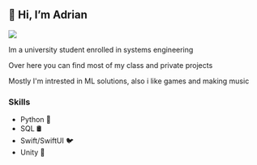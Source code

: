 ## 👋 Hi, I’m Adrian

![]("https://github.com/Adrax54/Adrax54/blob/main/doggo.gif")

Im a university student enrolled in systems engineering

Over here you can find most of my class and private projects

Mostly I'm intrested in ML solutions, also i like games and making music 

### Skills 

- Python 🐍
- SQL 🛢
- Swift/SwiftUI 🐦
- Unity 👾


<!---
Adrax54/Adrax54 is a ✨ special ✨ repository because its `README.md` (this file) appears on your GitHub profile.
You can click the Preview link to take a look at your changes.
--->
